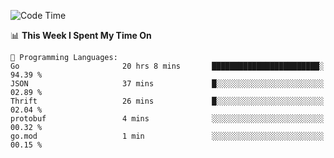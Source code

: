<!--START_SECTION:waka-->
![Code Time](http://img.shields.io/badge/Code%20Time-399%20hrs%2010%20mins-blue)

📊 **This Week I Spent My Time On** 

```text
💬 Programming Languages: 
Go                       20 hrs 8 mins       ████████████████████████░   94.39 % 
JSON                     37 mins             █░░░░░░░░░░░░░░░░░░░░░░░░   02.89 % 
Thrift                   26 mins             █░░░░░░░░░░░░░░░░░░░░░░░░   02.04 % 
protobuf                 4 mins              ░░░░░░░░░░░░░░░░░░░░░░░░░   00.32 % 
go.mod                   1 min               ░░░░░░░░░░░░░░░░░░░░░░░░░   00.15 % 
```


<!--END_SECTION:waka-->